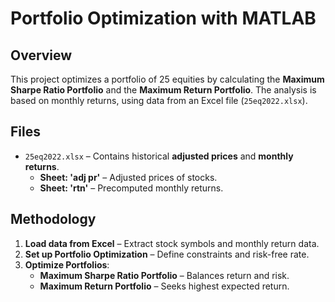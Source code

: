 # Portfolio Optimization with MATLAB

## Overview
This project optimizes a portfolio of 25 equities by calculating the **Maximum Sharpe Ratio Portfolio** and the **Maximum Return Portfolio**. The analysis is based on monthly returns, using data from an Excel file (`25eq2022.xlsx`).

## Files
- `25eq2022.xlsx` – Contains historical **adjusted prices** and **monthly returns**.
  - **Sheet: 'adj pr'** – Adjusted prices of stocks.
  - **Sheet: 'rtn'** – Precomputed monthly returns.

## Methodology
1. **Load data from Excel** – Extract stock symbols and monthly return data.
2. **Set up Portfolio Optimization** – Define constraints and risk-free rate.
3. **Optimize Portfolios**:
   - **Maximum Sharpe Ratio Portfolio** – Balances return and risk.
   - **Maximum Return Portfolio** – Seeks highest expected return.
